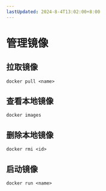```yaml
---
lastUpdated: 2024-8-4T13:02:00+8:00
---
```


# 管理镜像

## 拉取镜像

```docker pull <name>```

## 查看本地镜像

```docker images```

## 删除本地镜像

```docker rmi <id>```

## 启动镜像

```docker run <name>```